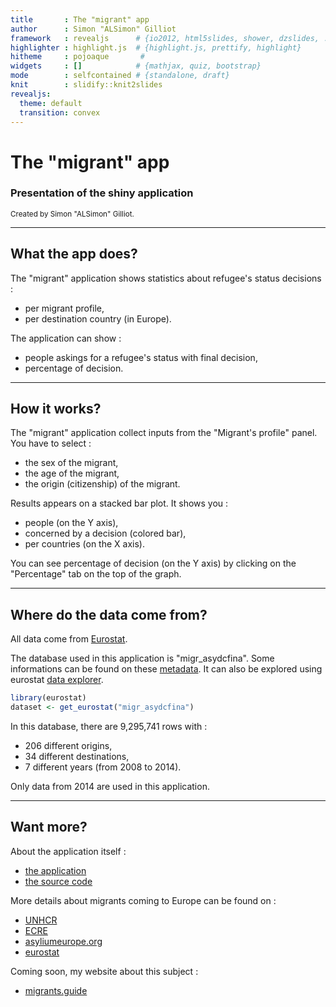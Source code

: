 ```yaml
---
title       : The "migrant" app
author      : Simon "ALSimon" Gilliot
framework   : revealjs      # {io2012, html5slides, shower, dzslides, ...}
highlighter : highlight.js  # {highlight.js, prettify, highlight}
hitheme     : pojoaque       # 
widgets     : []            # {mathjax, quiz, bootstrap}
mode        : selfcontained # {standalone, draft}
knit        : slidify::knit2slides
revealjs:
  theme: default
  transition: convex
---
```


# The "migrant" app
### Presentation of the shiny application

<small>Created by Simon "ALSimon" Gilliot.</small>

---
## What the app does?

The "migrant" application shows statistics about refugee's status decisions :

* per migrant profile,
* per destination country (in Europe).

The application can show :

* people askings for a refugee's status with final decision,
* percentage of decision.

---
## How it works?

The "migrant" application collect inputs from the "Migrant's profile" panel. You have to select :

* the sex of the migrant,
* the age of the migrant,
* the origin (citizenship) of the migrant.

Results appears on a stacked bar plot. It shows you :

* people (on the Y axis),
* concerned by a decision (colored bar),
* per countries (on the X axis).

You can see percentage of decision (on the Y axis) by clicking on the "Percentage" tab on the top of the graph.

---
## Where do the data come from?

All data come from [Eurostat](http://ec.europa.eu/eurostat/).

The database used in this application is "migr_asydcfina". Some informations can be found on these [metadata](http://ec.europa.eu/eurostat/cache/metadata/fr/migr_asydec_esms.htm). It can also be explored using eurostat [data explorer](http://ec.europa.eu/eurostat/web/asylum-and-managed-migration/data/database).


```r
library(eurostat)
dataset <- get_eurostat("migr_asydcfina")
```



In this database, there are 9,295,741 rows with :

* 206 different origins,
* 34 different destinations,
* 7 different years (from 2008 to 2014).

Only data from 2014 are used in this application.

---
## Want more?

About the application itself :
* [the application](https://alsai.shinyapps.io/migrant)
* [the source code](https://github.com/ALSai/migrant)

More details about migrants coming to Europe can be found on :
* [UNHCR](http://www.unhcr.org/)
* [ECRE](http://www.ecre.org/)
* [asyliumeurope.org](http://www.asylumineurope.org/)
* [eurostat](http://ec.europa.eu/eurostat)

Coming soon, my website about this subject :
* [migrants.guide](http://migrants.guide)
